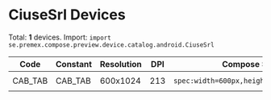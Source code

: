 # CiuseSrl Devices

Total: **1** devices. Import: `import se.premex.compose.preview.device.catalog.android.CiuseSrl`

| Code | Constant | Resolution | DPI | Compose Spec | Preview Usage |
|------|----------|------------|-----|-------------|---------------|
| CAB_TAB | CAB_TAB | 600x1024 | 213 | `spec:width=600px,height=1024px,dpi=213` | `@Preview(device = CiuseSrl.CAB_TAB)` |

<!-- Generated automatically. Do not edit manually. -->
